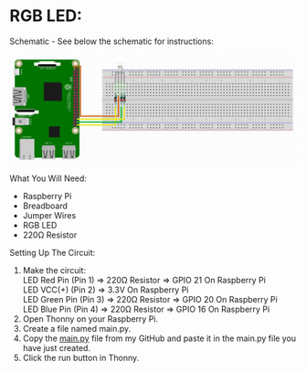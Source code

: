 # RGB LED:
Schematic - See below the schematic for instructions:
 
![](Schematic.png)
 
What You Will Need:
- Raspberry Pi
- Breadboard
- Jumper Wires
- RGB LED
- 220Ω Resistor

Setting Up The Circuit:
1. Make the circuit: \
   LED Red Pin (Pin 1) => 220Ω Resistor => GPIO 21 On Raspberry Pi \
   LED VCC(+) (Pin 2) => 3.3V On Raspberry Pi \
   LED Green Pin (Pin 3) => 220Ω Resistor => GPIO 20 On Raspberry Pi \
   LED Blue Pin (Pin 4) => 220Ω Resistor => GPIO 16 On Raspberry Pi
2. Open Thonny on your Raspberry Pi.
3. Create a file named main.py.
4. Copy the [main.py](main.py) file from my GitHub and paste it in the main.py file you have just created.
5. Click the run button in Thonny.
